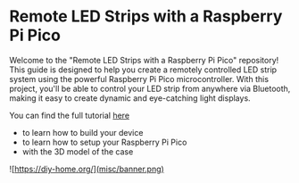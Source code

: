 # Remote LED Strips with a Raspberry Pi Pico

Welcome to the "Remote LED Strips with a Raspberry Pi Pico" 
repository! This guide is designed to help you create a 
remotely controlled LED strip system using the powerful 
Raspberry Pi Pico microcontroller. With this project, 
you'll be able to control your LED strip from anywhere via 
Bluetooth, making it easy to create dynamic and eye-catching 
light displays.

You can find the full tutorial [here](https://diy-home.org/2023/01/20/remote-led-strips-with-a-raspberry-pi-pico/)
- to learn how to build your device
- to learn how to setup your Raspberry Pi Pico
- with the 3D model of the case

![https://diy-home.org/](misc/banner.png)